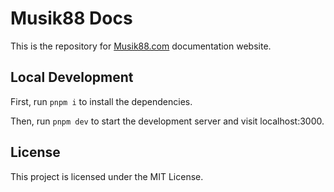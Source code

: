 # Musik88 Docs

This is the repository for [Musik88.com](https://musik88.com) documentation website.

## Local Development

First, run `pnpm i` to install the dependencies.

Then, run `pnpm dev` to start the development server and visit localhost:3000.

## License

This project is licensed under the MIT License.
